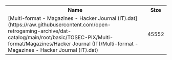 <table>
<tr><th>Name</th><th>Size</th></tr>
<tr><td>
[Multi-format - Magazines - Hacker Journal (IT).dat](https://raw.githubusercontent.com/open-retrogaming-archive/dat-catalog/main/root/basic/TOSEC-PIX/Multi-format/Magazines/Hacker Journal (IT)/Multi-format - Magazines - Hacker Journal (IT).dat)
</td><td>45552</td></tr>
</table>
